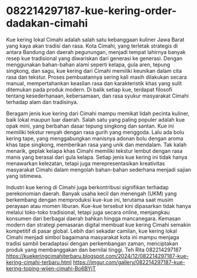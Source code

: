 # 082214297187-kue-kering-order-dadakan-cimahi
Kue kering lokal Cimahi adalah salah satu kebanggaan kuliner Jawa Barat yang kaya akan tradisi dan rasa. Kota Cimahi, yang terletak strategis di antara Bandung dan daerah pegunungan, menjadi tempat lahirnya banyak resep kue tradisional yang diwariskan dari generasi ke generasi. Dengan menggunakan bahan-bahan alami seperti kelapa, gula aren, tepung singkong, dan sagu, kue kering dari Cimahi memiliki keunikan dalam cita rasa dan tekstur. Proses pembuatannya sering kali masih dilakukan secara manual, mempertahankan keaslian rasa dan karakteristik khas yang sulit ditemukan pada produk modern. Di balik setiap kue, terdapat filosofi tentang kesederhanaan, kebersamaan, dan rasa syukur masyarakat Cimahi terhadap alam dan tradisinya.

Beragam jenis kue kering dari Cimahi mampu memikat lidah pecinta kuliner, baik lokal maupun luar daerah. Salah satu yang paling populer adalah kue opak mini, yang berbahan dasar tepung singkong dan santan. Kue ini memiliki tekstur renyah dengan rasa gurih yang menggoda. Lalu ada bolu kering tape, yang menggabungkan manisnya adonan bolu dengan aroma khas tape singkong, memberikan rasa yang unik dan mendalam. Tak kalah menarik, geplak kelapa khas Cimahi memiliki tekstur lembut dengan rasa manis yang berasal dari gula kelapa. Setiap jenis kue kering ini tidak hanya menawarkan kelezatan, tetapi juga merepresentasikan kreativitas masyarakat Cimahi dalam mengolah bahan-bahan sederhana menjadi sajian yang istimewa.

Industri kue kering di Cimahi juga berkontribusi signifikan terhadap perekonomian daerah. Banyak usaha kecil dan menengah (UKM) yang berkembang dengan memproduksi kue-kue ini, terutama saat musim perayaan atau momen liburan. Kue-kue tersebut kini dipasarkan tidak hanya melalui toko-toko tradisional, tetapi juga secara online, menjangkau konsumen dari berbagai daerah bahkan hingga mancanegara. Kemasan modern dan strategi pemasaran digital membuat kue kering Cimahi semakin kompetitif di pasar global. Lebih dari sekadar camilan, kue kering lokal Cimahi menjadi simbol bagaimana masyarakat kota ini mampu menjaga tradisi sambil beradaptasi dengan perkembangan zaman, menciptakan produk yang membanggakan dan bernilai tinggi.
Teh Rita
082214297187
https://kuekeringcimahiterbaru.blogspot.com/2024/12/082214297187-kue-kering-cimahi-terbaru.html
https://imgur.com/gallery/082214297187-kue-kering-toping-wijen-cimahi-Bo6BYjT

